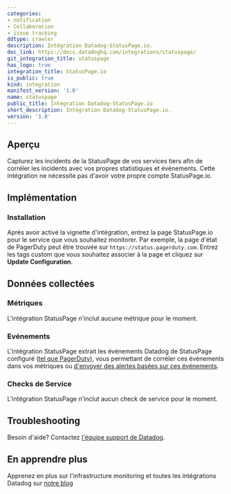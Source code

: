 ```yaml
---
categories:
- notification
- Collaboration
- issue tracking
ddtype: crawler
description: Intégration Datadog-StatusPage.io.
doc_link: https://docs.datadoghq.com/integrations/statuspage/
git_integration_title: statuspage
has_logo: true
integration_title: StatusPage.io
is_public: true
kind: integration
manifest_version: '1.0'
name: statuspage
public_title: Intégration Datadog-StatusPage.io
short_description: Intégration Datadog-StatusPage.io.
version: '1.0'
---
```


## Aperçu

Capturez les incidents de la StatusPage de vos services tiers afin de corréler les incidents avec vos propres statistiques et événements. Cette intégration ne nécessite pas d'avoir votre propre compte StatusPage.io.

## Implémentation
### Installation

Après avoir activé la vignette d'intégration, entrez la page StatusPage.io pour le service que vous souhaitez monitorer. Par exemple, la page d'état de PagerDuty peut être trouvée sur `https://status.pagerduty.com`. Entrez les tags custom que vous souhaitez associer à la page et cliquez sur **Update Configuration**.

## Données collectées
### Métriques

L'intégration StatusPage n'inclut aucune métrique pour le moment.

### Evénements

L'intégration StatusPage extrait les événements Datadog de StatusPage configuré ([tel que PagerDuty](https://status.pagerduty.com)), vous permettant de corréler ces événements dans vos métriques ou [d'envoyer des alertes basées sur ces événements][1].

### Checks de Service
L'intégration StatusPage n'inclut aucun check de service pour le moment.

## Troubleshooting
Besoin d'aide? Contactez  [l'équipe support de Datadog][2].

## En apprendre plus
Apprenez en plus sur l'infrastructure monitoring et toutes les intégrations Datadog sur [notre blog][3]

[1]: https://docs.datadoghq.com/monitors/monitor_types/event/
[2]: http://docs.datadoghq.com/help/
[3]: https://www.datadoghq.com/blog/
